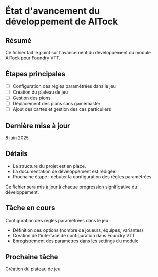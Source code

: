 # État d'avancement du développement de AITock

## Résumé

Ce fichier fait le point sur l'avancement du développement du module AITock pour Foundry VTT.

## Étapes principales

- [ ] Configuration des règles paramétrées dans le jeu
- [ ] Création du plateau de jeu
- [ ] Gestion des pions
- [ ] Déplacement des pions sans gamemaster
- [ ] Ajout des cartes et gestion des cas particuliers

## Dernière mise à jour

8 juin 2025

## Détails

- La structure du projet est en place.
- La documentation de développement est rédigée.
- Prochaine étape : débuter la configuration des règles paramétrées.

Ce fichier sera mis à jour à chaque progression significative du développement.

## Tâche en cours

Configuration des règles paramétrées dans le jeu :
- Définition des options (nombre de joueurs, équipes, variantes)
- Création de l'interface de configuration dans Foundry VTT
- Enregistrement des paramètres dans les settings du module

## Prochaine tâche

Création du plateau de jeu
